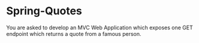 # Spring-Quotes
You are asked to develop an MVC Web Application which exposes one GET endpoint which returns a quote from a famous person.
